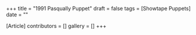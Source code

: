 +++
title = "1991 Pasqually Puppet"
draft = false
tags = [Showtape Puppets]
date = ""

[Article]
contributors = []
gallery = []
+++